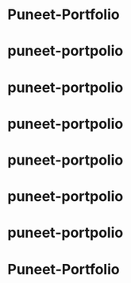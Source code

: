 # Puneet-Portfolio
# puneet-portpolio
# puneet-portpolio
# puneet-portpolio
# puneet-portpolio
# puneet-portpolio
# puneet-portpolio
# Puneet-Portfolio
